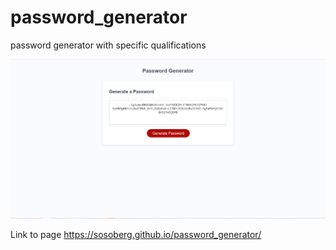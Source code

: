 # password_generator
password generator with specific qualifications


![alt text](assets/images/webpage_image.PNG "Screen Shot of the Finished website")

Link to page
<https://sosoberg.github.io/password_generator/>